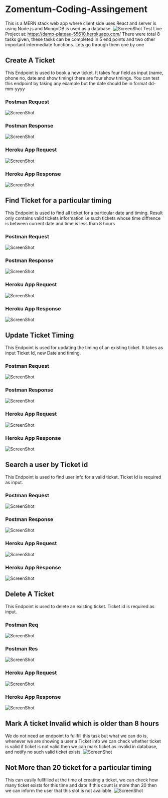 # Zomentum-Coding-Assingement
This is a MERN stack web app where client side uses React and server is using Node.js and MongoDB is used as a database.
![ScreenShot](https://github.com/Arpitpundir/Zomentum-Coding-Assingement/blob/master/Test-Screenshots/HomePage.png)
Test Live Project at: https://damp-plateau-55610.herokuapp.com/
There were total 8 tasks given, these tasks can be completed in 5 end points and two other important intermediate functions. Lets go through them one by one 
## Create A Ticket
This Endpoint is used to book a new ticket.
It takes four field as input (name, phone no, date and show timing) there are four show timings.
You can test this endpoint by taking any example but the date should be in format dd-mm-yyyy
### Postman Request
![ScreenShot](https://github.com/Arpitpundir/Zomentum-Coding-Assingement/blob/master/Test-Screenshots/CreateTicket/postmanReq.png)
### Postman Response
![ScreenShot](https://github.com/Arpitpundir/Zomentum-Coding-Assingement/blob/master/Test-Screenshots/CreateTicket/pstmanRes.png)
### Heroku App Request
![ScreenShot](https://github.com/Arpitpundir/Zomentum-Coding-Assingement/blob/master/Test-Screenshots/CreateTicket/appReq.png)
### Heroku App Response
![ScreenShot](https://github.com/Arpitpundir/Zomentum-Coding-Assingement/blob/master/Test-Screenshots/CreateTicket/appRes.png)

## Find Ticket for a particular timing
This Endpoint is used to find all ticket for a particular date and timing. Result only contains valid tickets information i.e such tickets whose time 
diffrence is between current date and time is less than 8 hours
### Postman Request
![ScreenShot](https://github.com/Arpitpundir/Zomentum-Coding-Assingement/blob/master/Test-Screenshots/GetAllTicketForParticularTiming/postmanReq.png)
### Postman Response
![ScreenShot](https://github.com/Arpitpundir/Zomentum-Coding-Assingement/blob/master/Test-Screenshots/GetAllTicketForParticularTiming/postmanRes.png)
### Heroku App Request 
![ScreenShot](https://github.com/Arpitpundir/Zomentum-Coding-Assingement/blob/master/Test-Screenshots/GetAllTicketForParticularTiming/appReq.png)
### Heroku App Response
![ScreenShot](https://github.com/Arpitpundir/Zomentum-Coding-Assingement/blob/master/Test-Screenshots/GetAllTicketForParticularTiming/appRes.png)

## Update Ticket Timing
This Endpoint is used for updating the timing of an existing ticket. It takes as input Ticket Id, new Date and timing.
### Postman Request
![ScreenShot](https://github.com/Arpitpundir/Zomentum-Coding-Assingement/blob/master/Test-Screenshots/UpdateATicketTiming/postmanReq.png)
### Postman Response
![ScreenShot](https://github.com/Arpitpundir/Zomentum-Coding-Assingement/blob/master/Test-Screenshots/UpdateATicketTiming/postmanRes.png)
### Heroku App Request
![ScreenShot](https://github.com/Arpitpundir/Zomentum-Coding-Assingement/blob/master/Test-Screenshots/UpdateATicketTiming/appReq.png)
### Heroku App Response
![ScreenShot](https://github.com/Arpitpundir/Zomentum-Coding-Assingement/blob/master/Test-Screenshots/UpdateATicketTiming/appRes.png)

## Search a user by Ticket id
This Endpoint is used to find user info for a valid ticket. Ticket Id is required as input.
### Postman Request
![ScreenShot](https://github.com/Arpitpundir/Zomentum-Coding-Assingement/blob/master/Test-Screenshots/SearchUser/postmanReq.png)
### Postman Response
![ScreenShot](https://github.com/Arpitpundir/Zomentum-Coding-Assingement/blob/master/Test-Screenshots/SearchUser/postmanRes.png)
### Heroku App Request
![ScreenShot](https://github.com/Arpitpundir/Zomentum-Coding-Assingement/blob/master/Test-Screenshots/SearchUser/appReq.png)
### Heroku App Response
![ScreenShot](https://github.com/Arpitpundir/Zomentum-Coding-Assingement/blob/master/Test-Screenshots/SearchUser/appRes.png)

## Delete A Ticket
This Endpoint is used to delete an existing ticket. Ticket id is required as input.
### Postman Req
![ScreenShot](https://github.com/Arpitpundir/Zomentum-Coding-Assingement/blob/master/Test-Screenshots/DeleteTicket/postmanReq.png)
### Postman Res
![ScreenShot](https://github.com/Arpitpundir/Zomentum-Coding-Assingement/blob/master/Test-Screenshots/DeleteTicket/postmanRes.png)
### Heroku App Request
![ScreenShot](https://github.com/Arpitpundir/Zomentum-Coding-Assingement/blob/master/Test-Screenshots/DeleteTicket/appReq.png)
### Heroku App Response
![ScreenShot](https://github.com/Arpitpundir/Zomentum-Coding-Assingement/blob/master/Test-Screenshots/DeleteTicket/appRes.png)

## Mark A ticket Invalid which is older than 8 hours
We do not need an endpoint to fullfill this task but what we can do is, whenever we are showing a user a Ticket info we can check whether ticket is valid 
if ticket is not valid then we can mark ticket as invalid in database, and notify no such valid ticket exists.
![ScreenShot](https://github.com/Arpitpundir/Zomentum-Coding-Assingement/blob/master/Test-Screenshots/isValid.png)


## Not More than 20 ticket for a particular timing
This can easily fullfilled at the time of creating a ticket, we can check how many ticket exists for this time and date if this count is more than 20 then
we can inform the user that this slot is not available.
![ScreenShot](https://github.com/Arpitpundir/Zomentum-Coding-Assingement/blob/master/Test-Screenshots/canCreate.png)
